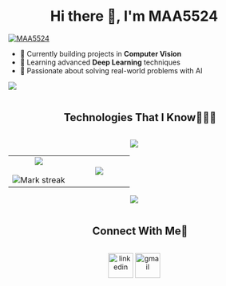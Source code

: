 <h1 align="center">Hi there 👋, I'm MAA5524</h1>

<p align="left"> <a href="https://github.com/ryo-ma/github-profile-trophy"><img src="https://github-profile-trophy.vercel.app/?username=MAA5524" alt="MAA5524" /></a> </p>

- 🔭 Currently building projects in **Computer Vision**
- 🌱 Learning advanced **Deep Learning** techniques
- 🎯 Passionate about solving real-world problems with AI

<!--horizontal divider(gradiant)-->
<img src="https://user-images.githubusercontent.com/73097560/115834477-dbab4500-a447-11eb-908a-139a6edaec5c.gif">

<!--h1 without bottom border-->
<div id="user-content-toc">
  <ul align="center">
    <summary><h2 style="display: inline-block">Technologies That I Know👨🏻‍💻</h2></summary>
  </ul>
</div>
<!--tech stack icons-->
<!--link icons: https://github.com/tandpfun/skill-icons#readme -->
<p align="center">
  <a href="https://skillicons.dev">
    <img src="https://skillicons.dev/icons?i=git,docker,postgres,github,html,linux,py,pytorch,selenium,tensorflow,opencv,vscode,anaconda,django&perline=14" />
  </a>
</p>


<!--- stats & Trophy (start) -->
<p align="center">
  <!--- stats (start) -->
<table align="center">
<tr border="none">
<td width="50%" align="center">
  
  <img  align="center"  src="https://github-readme-stats.vercel.app/api?username=MAA5524&theme=dark&show_icons=true&count_private=true" />
  <br></br>
  <img  title="🔥 Get streak stats for your profile at git.io/streak-stats" alt="Mark streak" src="https://github-readme-streak-stats.herokuapp.com/?user=MAA5524&theme=dark&hide_border=false" /> 
</td>

<td width="50%" align="center">

  <img  align="center"  src="https://github-readme-stats.anuraghazra1.vercel.app/api/top-langs/?username=MAA5524&theme=dark&hide_border=false&no-bg=true&no-frame=true&langs_count=10"/>
  
  </td>
</tr>
</table>
<!--- stats (end) -->

<!--horizontal divider(gradiant)-->
<img src="https://user-images.githubusercontent.com/73097560/115834477-dbab4500-a447-11eb-908a-139a6edaec5c.gif">

<!-- Connect with me -->
<!--h2 without bottom border-->
<div id="user-content-toc">
  <ul align="center">
    <summary><h2 style="display: inline-block">Connect With Me🤝</h2></summary>
  </ul>
</div>

<!--icons and links-->
<p align="center">
<a href="https://www.linkedin.com/in/maa5524/" target="blank"><img align="center" src="https://skillicons.dev/icons?i=linkedin" alt="linkedin" height="50" width="50" /></a>
<a href="mailto:mominarab5884@gmail.com" target="blank"><img align="center" src="https://skillicons.dev/icons?i=gmail" alt="gmail" height="50" width="50" /></a>
</p>
